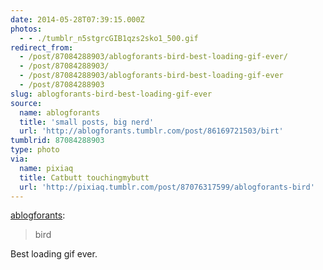 ```yaml
---
date: 2014-05-28T07:39:15.000Z
photos:
  - - ./tumblr_n5stgrcGIB1qzs2sko1_500.gif
redirect_from:
  - /post/87084288903/ablogforants-bird-best-loading-gif-ever/
  - /post/87084288903/
  - /post/87084288903/ablogforants-bird-best-loading-gif-ever
  - /post/87084288903
slug: ablogforants-bird-best-loading-gif-ever
source:
  name: ablogforants
  title: 'small posts, big nerd'
  url: 'http://ablogforants.tumblr.com/post/86169721503/birt'
tumblrid: 87084288903
type: photo
via:
  name: pixiaq
  title: Catbutt touchingmybutt
  url: 'http://pixiaq.tumblr.com/post/87076317599/ablogforants-bird'
---
```

<p><a class="tumblr_blog" href="http://ablogforants.tumblr.com/post/86169721503/birt">ablogforants</a>:</p>
<blockquote>
<p>bird</p>
</blockquote>

<p>Best loading gif ever.</p>
